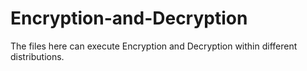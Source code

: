 # Encryption-and-Decryption
The files here can execute Encryption and Decryption within different distributions.
